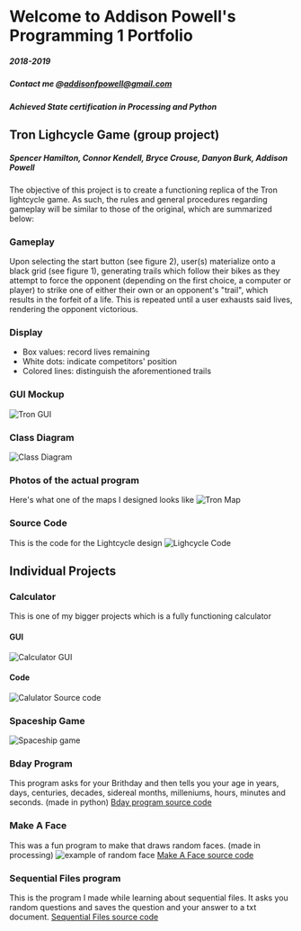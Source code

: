 # Welcome to Addison Powell's Programming 1 Portfolio
##### 2018-2019
##### Contact me @<addisonfpowell@gmail.com>
##### Achieved State certification in Processing and Python
## Tron Lighcycle Game (group project)
##### Spencer Hamilton, Connor Kendell, Bryce Crouse, Danyon Burk, Addison Powell
The objective of this project is to create a functioning replica of the Tron lightcycle game. As such, the rules and general procedures regarding gameplay will be similar to those of the original, which are summarized below:

### Gameplay
Upon selecting the start button (see figure 2), user(s) materialize onto a black grid (see figure 1), generating trails which follow their bikes as they attempt to force the opponent (depending on the first choice, a computer or player) to strike one of either their own or an opponent's "trail", which results in the forfeit of a life. This is repeated until a user exhausts said lives, rendering the opponent victorious.

### Display
 - Box values: record lives remaining
 - White dots: indicate competitors' position
 - Colored lines: distinguish the aforementioned trails
 
### GUI Mockup
 ![Tron GUI](/PNGs/TronGUI.png)

### Class Diagram
 ![Class Diagram](/PNGs/TronClassDiagram.png)

### Photos of the actual program
Here's what one of the maps I designed looks like
 ![Tron Map](/PNGs/tronmap3.PNG)
 
### Source Code
This is the code for the Lightcycle design
 ![Lighcycle Code](/PNGs/TronSourceCode.PNG)

## Individual Projects

### Calculator
This is one of my bigger projects which is a fully functioning calculator
#### GUI
 ![Calculator GUI](/PNGs/calc.PNG)
#### Code
 ![Calulator Source code](/PNGs/calcsourcecode.PNG)
 
### Spaceship Game
 ![Spaceship game](/PNGs/spacegameSC.png)
 
### Bday Program
This program asks for your Brithday and then tells you your age in years, days, centuries, decades, sidereal months, milleniums, hours, minutes and seconds. (made in python) 
[Bday program source code](https://github.com/AddisonFP/Programming-Portfolio/blob/master/Bday.py)

### Make A Face 
This was a fun program to make that draws random faces. (made in processing) 
 ![example of random face](/Make_a_Face/line-000033.png)
[Make A Face source code](https://github.com/AddisonFP/Programming-Portfolio/tree/master/Make_a_Face)

### Sequential Files program
This is the program I made while learning about sequential files.  It asks you random questions and saves the question and your answer to a txt document.
 [Sequential Files source code](https://github.com/AddisonFP/Programming-Portfolio/blob/master/sequentialFiles.py)
